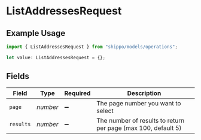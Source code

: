 # ListAddressesRequest

## Example Usage

```typescript
import { ListAddressesRequest } from "shippo/models/operations";

let value: ListAddressesRequest = {};
```

## Fields

| Field                                                         | Type                                                          | Required                                                      | Description                                                   |
| ------------------------------------------------------------- | ------------------------------------------------------------- | ------------------------------------------------------------- | ------------------------------------------------------------- |
| `page`                                                        | *number*                                                      | :heavy_minus_sign:                                            | The page number you want to select                            |
| `results`                                                     | *number*                                                      | :heavy_minus_sign:                                            | The number of results to return per page (max 100, default 5) |